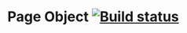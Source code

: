 # Page Object [![Build status](https://ci.appveyor.com/api/projects/status/v04vw4qv0s22y0qw?svg=true)](https://ci.appveyor.com/project/nmarenova/pageobject)